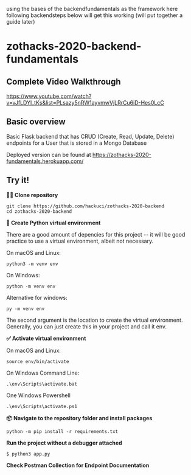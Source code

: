 using the bases of the backendfundamentals as the framework here
following backendsteps below will get this working (will put together a guide later)

# zothacks-2020-backend-fundamentals

## Complete Video Walkthrough
https://www.youtube.com/watch?v=vJfLDYl_tKs&list=PLsazy5nRW1ayvmwVjLRrCu6iD-Hes0LcC

## Basic overview

Basic Flask backend that has CRUD (Create, Read, Update, Delete) endpoints for a User that is stored in a Mongo Database

Deployed version can be found at https://zothacks-2020-fundamentals.herokuapp.com/

## Try it!

**👩‍👧 Clone repository**
```
git clone https://github.com/hackuci/zothacks-2020-backend
cd zothacks-2020-backend
```

**🐍 Create Python virtual environment**

There are a good amount of depencies for this project -- it will be good practice to use a virtual environment, albeit not necessary.

On macOS and Linux:

```
python3 -m venv env
```

On Windows:

```
python -m venv env
```

Alternative for windows: 

```
py -m venv env
```

The second argument is the location to create the virtual environment. Generally, you can just create this in your project and call it env.


**✅ Activate virtual environment**

On macOS and Linux:

```
source env/bin/activate
```

On Windows Command Line:

```
.\env\Scripts\activate.bat
```

One Windows Powershell

```
.\env\Scripts\activate.ps1
```

**📦 Navigate to the repository folder and install packages**

```
python -m pip install -r requirements.txt
```

**Run the project without a debugger attached**

```
$ python3 app.py
```

**Check Postman Collection for Endpoint Documentation**
